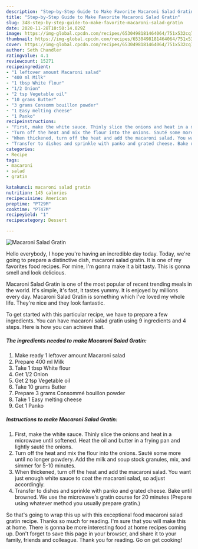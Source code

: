 ```yaml
---
description: "Step-by-Step Guide to Make Favorite Macaroni Salad Gratin"
title: "Step-by-Step Guide to Make Favorite Macaroni Salad Gratin"
slug: 348-step-by-step-guide-to-make-favorite-macaroni-salad-gratin
date: 2020-11-28T10:50:14.029Z
image: https://img-global.cpcdn.com/recipes/6530498181464064/751x532cq70/macaroni-salad-gratin-recipe-main-photo.jpg
thumbnail: https://img-global.cpcdn.com/recipes/6530498181464064/751x532cq70/macaroni-salad-gratin-recipe-main-photo.jpg
cover: https://img-global.cpcdn.com/recipes/6530498181464064/751x532cq70/macaroni-salad-gratin-recipe-main-photo.jpg
author: Seth Chandler
ratingvalue: 4.1
reviewcount: 15271
recipeingredient:
- "1 leftover amount Macaroni salad"
- "400 ml Milk"
- "1 tbsp White flour"
- "1/2 Onion"
- "2 tsp Vegetable oil"
- "10 grams Butter"
- "3 grams Consomm bouillon powder"
- "1 Easy melting cheese"
- "1 Panko"
recipeinstructions:
- "First, make the white sauce. Thinly slice the onions and heat in a microwave until softened. Heat the oil and butter in a frying pan and lightly sauté the onions."
- "Turn off the heat and mix the flour into the onions. Sauté some more until no longer powdery. Add the milk and soup stock granules, mix, and simmer for 5-10 minutes."
- "When thickened, turn off the heat and add the macaroni salad. You want just enough white sauce to coat the macaroni salad, so adjust accordingly."
- "Transfer to dishes and sprinkle with panko and grated cheese. Bake until browned. We use the microwave&#39;s gratin course for 20 minutes (Prepare using whatever method you usually prepare gratin.)"
categories:
- Recipe
tags:
- macaroni
- salad
- gratin

katakunci: macaroni salad gratin 
nutrition: 145 calories
recipecuisine: American
preptime: "PT29M"
cooktime: "PT47M"
recipeyield: "1"
recipecategory: Dessert

---
```



![Macaroni Salad Gratin](https://img-global.cpcdn.com/recipes/6530498181464064/751x532cq70/macaroni-salad-gratin-recipe-main-photo.jpg)

Hello everybody, I hope you're having an incredible day today. Today, we're going to prepare a distinctive dish, macaroni salad gratin. It is one of my favorites food recipes. For mine, I'm gonna make it a bit tasty. This is gonna smell and look delicious.



Macaroni Salad Gratin is one of the most popular of recent trending meals in the world. It's simple, it's fast, it tastes yummy. It is enjoyed by millions every day. Macaroni Salad Gratin is something which I've loved my whole life. They're nice and they look fantastic.


To get started with this particular recipe, we have to prepare a few ingredients. You can have macaroni salad gratin using 9 ingredients and 4 steps. Here is how you can achieve that.

<!--inarticleads1-->

##### The ingredients needed to make Macaroni Salad Gratin:

1. Make ready 1 leftover amount Macaroni salad
1. Prepare 400 ml Milk
1. Take 1 tbsp White flour
1. Get 1/2 Onion
1. Get 2 tsp Vegetable oil
1. Take 10 grams Butter
1. Prepare 3 grams Consommé bouillon powder
1. Take 1 Easy melting cheese
1. Get 1 Panko




<!--inarticleads2-->

##### Instructions to make Macaroni Salad Gratin:

1. First, make the white sauce. Thinly slice the onions and heat in a microwave until softened. Heat the oil and butter in a frying pan and lightly sauté the onions.
1. Turn off the heat and mix the flour into the onions. Sauté some more until no longer powdery. Add the milk and soup stock granules, mix, and simmer for 5-10 minutes.
1. When thickened, turn off the heat and add the macaroni salad. You want just enough white sauce to coat the macaroni salad, so adjust accordingly.
1. Transfer to dishes and sprinkle with panko and grated cheese. Bake until browned. We use the microwave&#39;s gratin course for 20 minutes (Prepare using whatever method you usually prepare gratin.)




So that's going to wrap this up with this exceptional food macaroni salad gratin recipe. Thanks so much for reading. I'm sure that you will make this at home. There is gonna be more interesting food at home recipes coming up. Don't forget to save this page in your browser, and share it to your family, friends and colleague. Thank you for reading. Go on get cooking!
